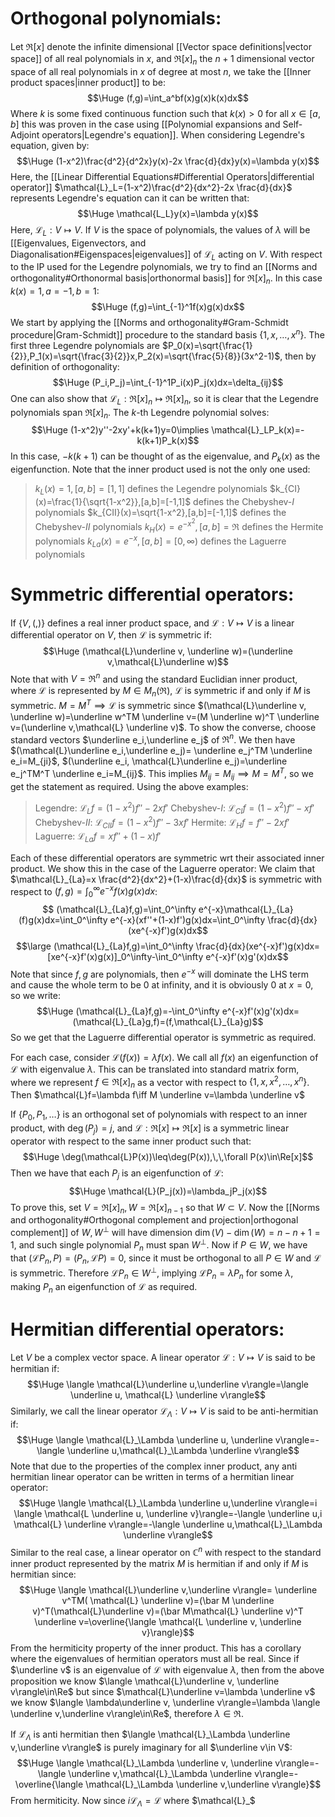 
# Orthogonal polynomials:

Let $\Re[x]$ denote the infinite dimensional [[Vector space definitions|vector space]] of all real polynomials in $x$, and $\Re[x]_n$ the $n+1$ dimensional vector space of all real polynomials in $x$ of degree at most $n$, we take the [[Inner product spaces|inner product]] to be:$$\Huge (f,g)=\int_a^bf(x)g(x)k(x)dx$$Where $k$ is some fixed continuous function such that $k(x)>0$ for all $x\in[a,b]$ this was proven in the case using [[Polynomial expansions and Self-Adjoint operators|Legendre's equation]]. When considering Legendre's equation, given by:$$\Huge (1-x^2)\frac{d^2}{d^2x}y(x)-2x \frac{d}{dx}y(x)=\lambda y(x)$$Here, the [[Linear Differential Equations#Differential Operators|differential operator]] $\mathcal{L}_L=(1-x^2)\frac{d^2}{dx^2}-2x \frac{d}{dx}$ represents Legendre's equation can it can be written that:$$\Huge \mathcal{L_L}y(x)=\lambda y(x)$$Here, $\mathcal{L}_L:V\mapsto V$. If $V$ is the space of polynomials, the values of $\lambda$ will be [[Eigenvalues, Eigenvectors, and Diagonalisation#Eigenspaces|eigenvalues]] of $\mathcal{L}_L$ acting on $V$. With respect to the IP used for the Legendre polynomials, we try to find an [[Norms and orthogonality#Orthonormal basis|orthonormal basis]] for $\Re[x]_n$. In this case $k(x)=1,a=-1,b=1$:$$\Huge (f,g)=\int_{-1}^1f(x)g(x)dx$$We start by applying the [[Norms and orthogonality#Gram-Schmidt procedure|Gram-Schmidt]] procedure to the standard basis $\{1,x,\dots,x^n\}$. The first three Legendre polynomials are $P_0(x)=\sqrt{\frac{1}{2}},P_1(x)=\sqrt{\frac{3}{2}}x,P_2(x)=\sqrt{\frac{5}{8}}(3x^2-1)$, then by definition of orthogonality:$$\Huge (P_i,P_j)=\int_{-1}^1P_i(x)P_j(x)dx=\delta_{ij}$$One can also show that $\mathcal{L}_L:\Re[x]_n\mapsto\Re[x]_n$, so it is clear that the Legendre polynomials span $\Re[x]_n$. The $k$-th Legendre polynomial solves:$$\Huge (1-x^2)y''-2xy'+k(k+1)y=0\implies \mathcal{L}_LP_k(x)=-k(k+1)P_k(x)$$In this case, $-k(k+1)$ can be thought of as the eigenvalue, and $P_k(x)$ as the eigenfunction. Note that the inner product used is not the only one used:
>$k_L(x)=1,[a,b]=[1,1]$ defines the Legendre polynomials
>$k_{CI}(x)=\frac{1}{\sqrt{1-x^2}},[a,b]=[-1,1]$ defines the Chebyshev-$I$ polynomials
>$k_{CII}(x)=\sqrt{1-x^2},[a,b]=[-1,1]$ defines the Chebyshev-$II$ polynomials
>$k_H(x)=e^{-x^2},[a,b]=\Re$ defines the Hermite polynomials
>$k_{La}(x)=e^{-x},[a,b]=[0,\infty)$ defines the Laguerre polynomials

# Symmetric differential operators:

If $\{V,(,)\}$ defines a real inner product space, and $\mathcal{L}:V\mapsto V$ is a linear differential operator on $V$, then $\mathcal{L}$ is symmetric if:$$\Huge (\mathcal{L}\underline v, \underline w)=(\underline v,\mathcal{L}\underline w)$$Note that with $V=\Re^n$ and using the standard Euclidian inner product, where $\mathcal{L}$ is represented by $M\in M_n(\Re)$, $\mathcal{L}$ is symmetric if and only if $M$ is symmetric. $M=M^T\implies \mathcal{L}$ is symmetric since $(\mathcal{L}\underline v, \underline w)=\underline w^TM \underline v=(M \underline w)^T \underline v=(\underline v,\mathcal{L} \underline v)$. To show the converse, choose standard vectors $\underline e_i,\underline e_j$ of $\Re^n$. We then have $(\mathcal{L}\underline e_i,\underline e_j)= \underline e_j^TM \underline e_i=M_{ji}$, $(\underline e_i, \mathcal{L}\underline e_j)=\underline e_j^TM^T \underline e_i=M_{ij}$. This implies $M_{ij}=M_{ij}\implies M=M^T$, so we get the statement as required. Using the above examples:
>Legendre: $\mathcal{L}_Lf=(1-x^2)f''-2xf'$
>Chebyshev-$I$: $\mathcal{L}_{CI}f=(1-x^2)f''-xf'$
>Chebyshev-$II$: $\mathcal{L}_{CII}f=(1-x^2)f''-3xf'$
>Hermite: $\mathcal{L}_Hf=f''-2xf'$
>Laguerre: $\mathcal{L}_{La}f=xf''+(1-x)f'$

Each of these differential operators are symmetric wrt their associated inner product. We show this in the case of the Laguerre operator: We claim that $\mathcal{L}_{La}=x \frac{d^2}{dx^2}+(1-x)\frac{d}{dx}$ is symmetric with respect to $(f,g)=\int_0^\infty e^{-x}f(x)g(x)dx$:$$ (\mathcal{L}_{La}f,g)=\int_0^\infty e^{-x}\mathcal{L}_{La}(f)g(x)dx=\int_0^\infty e^{-x}(xf''+(1-x)f')g(x)dx=\int_0^\infty \frac{d}{dx}(xe^{-x}f')g(x)dx$$$$\large (\mathcal{L}_{La}f,g)=\int_0^\infty \frac{d}{dx}(xe^{-x}f')g(x)dx=[xe^{-x}f'(x)g(x)]_0^\infty-\int_0^\infty e^{-x}f'(x)g'(x)dx$$Note that since $f,g$ are polynomials, then $e^{-x}$ will dominate the LHS term and cause the whole term to be $0$ at infinity, and it is obviously $0$ at $x=0$, so we write:$$\Huge (\mathcal{L}_{La}f,g)=-\int_0^\infty e^{-x}f'(x)g'(x)dx=(\mathcal{L}_{La}g,f)=(f,\mathcal{L}_{La}g)$$So we get that the Laguerre differential operator is symmetric as required. 

For each case, consider $\mathcal{L}(f(x))=\lambda f(x)$. We call all $f(x)$ an eigenfunction of $\mathcal{L}$ with eigenvalue $\lambda$. This can be translated into standard matrix form, where we represent $f\in\Re[x]_n$ as a vector with respect to $\{1,x,x^2,\dots,x^n\}$. Then $\mathcal{L}f=\lambda f\iff M \underline v=\lambda \underline v$

If $\{P_0,P_1,\dots\}$ is an orthogonal set of polynomials with respect to an inner product, with $\deg(P_j)=j$, and $\mathcal{L}:\Re[x]\mapsto\Re[x]$ is a symmetric linear operator with respect to the same inner product such that:$$\Huge \deg(\mathcal{L}P(x))\leq\deg(P(x)),\,\,\forall P(x)\in\Re[x]$$Then we have that each $P_j$ is an eigenfunction of $\mathcal{L}$:$$\Huge \mathcal{L}(P_j(x))=\lambda_jP_j(x)$$To prove this, set $V=\Re[x]_n,W=\Re[x]_{n-1}$ so that $W\subset V$. Now the [[Norms and orthogonality#Orthogonal complement and projection|orthogonal complement]] of $W,W^\perp$ will have dimension $\dim(V)-\dim(W)=n-n+1=1$, and such single polynomial $P_n$ must span $W^\perp$. Now if $P\in W$, we have that $(\mathcal{L}P_n,P)=(P_n, \mathcal{L}P)=0$, since it must be orthogonal to all $P\in W$ and $\mathcal{L}$ is symmetric. Therefore $\mathcal{L}P_n\in W^\perp$, implying $\mathcal{L}P_n=\lambda P_n$ for some $\lambda$, making $P_n$ an eigenfunction of $\mathcal{L}$ as required.

# Hermitian differential operators:

Let $V$ be a complex vector space. A linear operator $\mathcal{L}:V\mapsto V$ is said to be hermitian if:$$\Huge \langle \mathcal{L}\underline u,\underline v\rangle=\langle \underline u, \mathcal{L} \underline v\rangle$$Similarly, we call the linear operator $\mathcal{L}_\Lambda:V\mapsto V$ is said to be anti-hermitian if:$$\Huge \langle \mathcal{L}_\Lambda \underline u, \underline v\rangle=-\langle \underline u,\mathcal{L}_\Lambda \underline v\rangle$$Note that due to the properties of the complex inner product, any anti hermitian linear operator can be written in terms of a hermitian linear operator:$$\Huge \langle \mathcal{L}_\Lambda \underline u,\underline v\rangle=i \langle \mathcal{L \underline u, \underline v}\rangle=-\langle \underline u,i \mathcal{L} \underline v\rangle=-\langle \underline u,\mathcal{L}_\Lambda \underline v\rangle$$Similar to the real case, a linear operator on $\mathbb{C}^n$ with respect to the standard inner product represented by the matrix $M$ is hermitian if and only if $M$ is hermitian since:$$\Huge \langle \mathcal{L}\underline v,\underline v\rangle= \underline v^TM( \mathcal{L} \underline v)=(\bar M \underline v)^T(\mathcal{L}\underline v)=(\bar M\mathcal{L} \underline v)^T \underline v=\overline{\langle \mathcal{L \underline v, \underline v}\rangle}$$From the hermiticity property of the inner product. This has a corollary where the eigenvalues of hermitian operators must all be real. Since if $\underline v$ is an eigenvalue of $\mathcal{L}$ with eigenvalue $\lambda$, then from the above proposition we know $\langle \mathcal{L}\underline v, \underline v\rangle\in\Re$ but since $\mathcal{L}\underline v=\lambda \underline v$ we know $\langle \lambda\underline v, \underline v\rangle=\lambda \langle \underline v,\underline v\rangle\in\Re$, therefore $\lambda\in\Re$.

If $\mathcal{L}_\Lambda$ is anti hermitian then $\langle \mathcal{L}_\Lambda \underline v,\underline v\rangle$ is purely imaginary for all $\underline v\in V$:$$\Huge \langle \mathcal{L}_\Lambda \underline v, \underline v\rangle=-\langle \underline v,\mathcal{L}_\Lambda \underline v\rangle=-\overline{\langle \mathcal{L}_\Lambda \underline v,\underline v\rangle}$$From hermiticity. Now since $i \mathcal{L}_\Lambda=\mathcal{L}$ where $\mathcal{L}_$